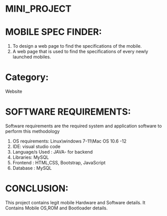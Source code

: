 # MINI_PROJECT
# MOBILE SPEC FINDER:
1. To design a web page to find the specifications of the mobile.
2. A web page that is used to find the specifications of every newly launched mobiles.

# Category: 
   Website

# SOFTWARE REQUIREMENTS:
   Software requirements are the required system and application software to perform this
methodology
1. OS requirements: Linux\windows 7-11\Mac OS 10.6 -12
2. IDE: visual studio code
3. Language/s Used : JAVA- for backend
4. Libraries: MySQL
5. Frontend : HTML,CSS, Bootstrap, JavaScript
6. Database : MySQL

# CONCLUSION:
   This project contains legit mobile Hardware and Software details.
   It Contains Mobile OS,ROM and Bootloader details.
